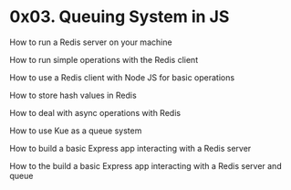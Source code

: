 # 0x03. Queuing System in JS

How to run a Redis server on your machine

How to run simple operations with the Redis client

How to use a Redis client with Node JS for basic operations

How to store hash values in Redis

How to deal with async operations with Redis

How to use Kue as a queue system

How to build a basic Express app interacting with a Redis server

How to the build a basic Express app interacting with a Redis server and queue

